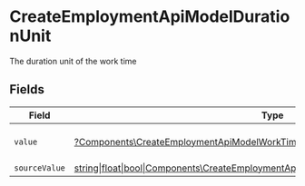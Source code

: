 # CreateEmploymentApiModelDurationUnit

The duration unit of the work time


## Fields

| Field                                                                                                                                                          | Type                                                                                                                                                           | Required                                                                                                                                                       | Description                                                                                                                                                    | Example                                                                                                                                                        |
| -------------------------------------------------------------------------------------------------------------------------------------------------------------- | -------------------------------------------------------------------------------------------------------------------------------------------------------------- | -------------------------------------------------------------------------------------------------------------------------------------------------------------- | -------------------------------------------------------------------------------------------------------------------------------------------------------------- | -------------------------------------------------------------------------------------------------------------------------------------------------------------- |
| `value`                                                                                                                                                        | [?Components\CreateEmploymentApiModelWorkTimeValue](../../Models/Components/CreateEmploymentApiModelWorkTimeValue.md)                                          | :heavy_minus_sign:                                                                                                                                             | The unified value for the period.                                                                                                                              | month                                                                                                                                                          |
| `sourceValue`                                                                                                                                                  | [string\|float\|bool\|Components\CreateEmploymentApiModelSourceValueWorkTime4\|array\|null](../../Models/Components/CreateEmploymentApiModelWorkTimeSourceValue.md) | :heavy_minus_sign:                                                                                                                                             | N/A                                                                                                                                                            |                                                                                                                                                                |